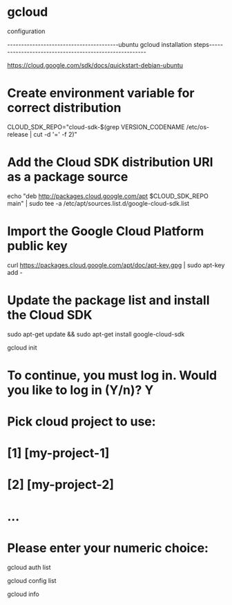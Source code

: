 # gcloud
configuration

----------------------------------------ubuntu gcloud installation steps------------------------------------------------------- 


https://cloud.google.com/sdk/docs/quickstart-debian-ubuntu


# Create environment variable for correct distribution


CLOUD_SDK_REPO="cloud-sdk-$(grep VERSION_CODENAME /etc/os-release | cut -d '=' -f 2)"

# Add the Cloud SDK distribution URI as a package source


echo "deb http://packages.cloud.google.com/apt $CLOUD_SDK_REPO main" | sudo tee -a /etc/apt/sources.list.d/google-cloud-sdk.list

# Import the Google Cloud Platform public key


curl https://packages.cloud.google.com/apt/doc/apt-key.gpg | sudo apt-key add -

# Update the package list and install the Cloud SDK


sudo apt-get update && sudo apt-get install google-cloud-sdk


gcloud init


# To continue, you must log in. Would you like to log in (Y/n)? Y

# Pick cloud project to use:
# [1] [my-project-1]
# [2] [my-project-2]
# ...
# Please enter your numeric choice:


gcloud auth list


gcloud config list


gcloud info


